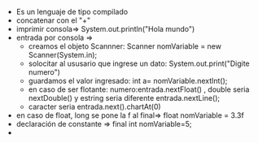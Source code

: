 
- Es un lenguaje de tipo compilado 
- concatenar con el "+"
- imprimir consola=> System.out.println("Hola mundo")
- entrada por consola => 
	- creamos el objeto Scannner: Scanner nomVariable = new Scanner(System.in);
	- solocitar al ususario que ingrese un dato: System.out.print("Digite numero")
	- guardamos el valor ingresado: int a= nomVariable.nextInt();
	- en caso de ser flotante: numero:entrada.nextFloat() , double seria nextDouble() y estring seria diferente  entrada.nextLine(); 
	- caracter seria entrada.next().chartAt(0)
- en caso de float, long  se pone la f al final=> float nomVariable = 3.3f 
- declaración de constante => final int nomVariable=5; 
- 

